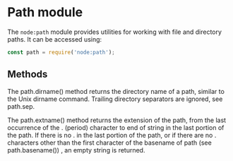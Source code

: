 # Path module

The `node:path` module provides utilities for working with file and directory paths. It can be accessed using:

```js
const path = require('node:path');
```

## Methods

The path.dirname() method returns the directory name of a path, similar to the Unix dirname command. Trailing directory separators are ignored, see path.sep.


The path.extname() method returns the extension of the path, from the last occurrence of the . (period) character to end of string in the last portion of the path. If there is no . in the last portion of the path, or if there are no . characters other than the first character of the basename of path (see path.basename()) , an empty string is returned.

